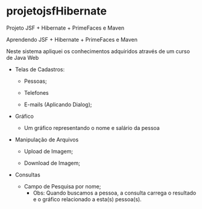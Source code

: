 # projetojsfHibernate
Projeto JSF + Hibernate + PrimeFaces e Maven

Aprendendo JSF + Hibernate + PrimeFaces e Maven

Neste sistema apliquei os conhecimentos adquiridos através de um curso de Java Web

- Telas de Cadastros:

    * Pessoas;

    * Telefones

    * E-mails (Aplicando Dialog);
    
- Gráfico

    * Um gráfico representando o nome e salário da pessoa
    

- Manipulação de Arquivos

    * Upload de Imagem;
    
    * Download de Imagem;
    
 - Consultas
 
    * Campo de Pesquisa por nome;
        - Obs: Quando buscamos a pessoa, a consulta carrega o resultado e o gráfico relacionado a esta(s) pessoa(s).
